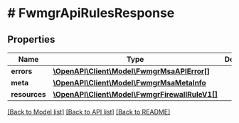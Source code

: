 # # FwmgrApiRulesResponse

## Properties

Name | Type | Description | Notes
------------ | ------------- | ------------- | -------------
**errors** | [**\OpenAPI\Client\Model\FwmgrMsaAPIError[]**](FwmgrMsaAPIError.md) |  | [optional]
**meta** | [**\OpenAPI\Client\Model\FwmgrMsaMetaInfo**](FwmgrMsaMetaInfo.md) |  |
**resources** | [**\OpenAPI\Client\Model\FwmgrFirewallRuleV1[]**](FwmgrFirewallRuleV1.md) |  |

[[Back to Model list]](../../README.md#models) [[Back to API list]](../../README.md#endpoints) [[Back to README]](../../README.md)
